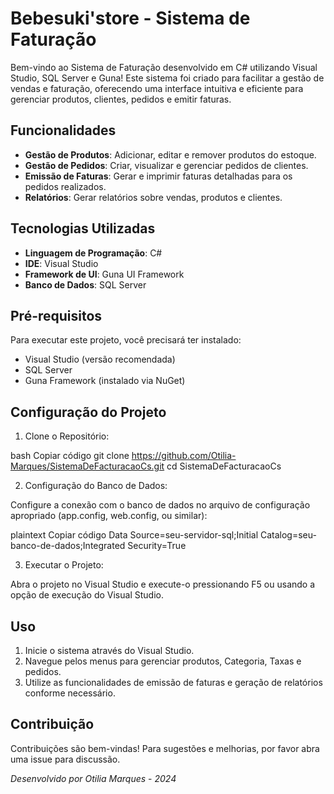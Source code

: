 # Bebesuki'store - Sistema de Faturação

Bem-vindo ao Sistema de Faturação desenvolvido em C# utilizando Visual Studio, SQL Server e Guna! Este sistema foi criado para facilitar a gestão de vendas e faturação, oferecendo uma interface intuitiva e eficiente para gerenciar produtos, clientes, pedidos e emitir faturas.

## Funcionalidades

- **Gestão de Produtos**: Adicionar, editar e remover produtos do estoque.
- **Gestão de Pedidos**: Criar, visualizar e gerenciar pedidos de clientes.
- **Emissão de Faturas**: Gerar e imprimir faturas detalhadas para os pedidos realizados.
- **Relatórios**: Gerar relatórios sobre vendas, produtos e clientes.

## Tecnologias Utilizadas

- **Linguagem de Programação**: C#
- **IDE**: Visual Studio
- **Framework de UI**: Guna UI Framework
- **Banco de Dados**: SQL Server

## Pré-requisitos

Para executar este projeto, você precisará ter instalado:

- Visual Studio (versão recomendada)
- SQL Server
- Guna Framework (instalado via NuGet)

## Configuração do Projeto

1. Clone o Repositório:

bash
Copiar código
git clone https://github.com/Otilia-Marques/SistemaDeFacturacaoCs.git 
cd SistemaDeFacturacaoCs

2. Configuração do Banco de Dados:

Configure a conexão com o banco de dados no arquivo de configuração apropriado (app.config, web.config, ou similar):

plaintext
Copiar código
Data Source=seu-servidor-sql;Initial Catalog=seu-banco-de-dados;Integrated Security=True

3. Executar o Projeto:

Abra o projeto no Visual Studio e execute-o pressionando F5 ou usando a opção de execução do Visual Studio.

## Uso
1. Inicie o sistema através do Visual Studio.
2. Navegue pelos menus para gerenciar produtos, Categoria, Taxas e pedidos.
3. Utilize as funcionalidades de emissão de faturas e geração de relatórios conforme necessário.

## Contribuição
Contribuições são bem-vindas! Para sugestões e melhorias, por favor abra uma issue para discussão.

*Desenvolvido por Otilia Marques* - *2024*

